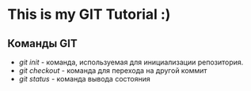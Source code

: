 # This is my GIT Tutorial :)

## Команды GIT

* *git init* - команда, используемая для инициализации репозитория.
* *git checkout* - команда для перехода на другой коммит
* *git status* - команда вывода состояния